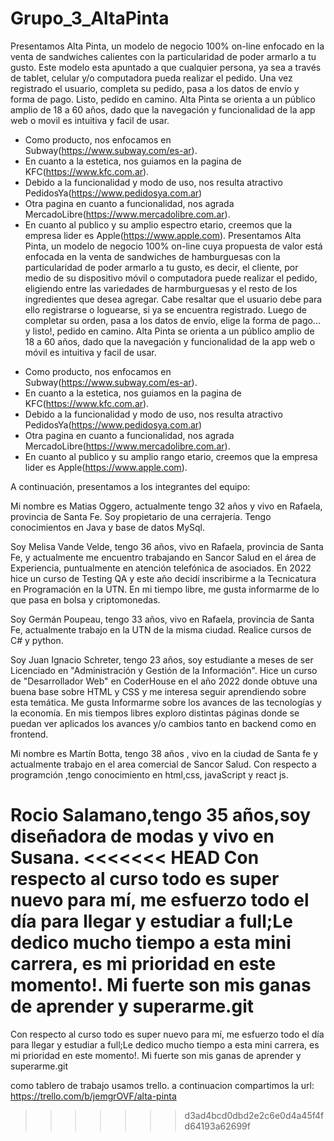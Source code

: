 # Grupo_3_AltaPinta

Presentamos Alta Pinta, un modelo de negocio 100% on-line enfocado en la venta de sandwiches calientes con la particularidad de poder armarlo a tu gusto. Este modelo esta apuntado a que cualquier persona, ya sea a través de tablet, celular y/o computadora pueda realizar el pedido.
Una vez registrado el usuario, completa su pedido, pasa a los datos de envío y forma de pago. Listo, pedido en camino.
Alta Pinta se orienta a un público amplio de 18 a 60 años, dado que la navegación y funcionalidad de la app web o movil es intuitiva y facil de usar.

- Como producto, nos enfocamos en Subway(https://www.subway.com/es-ar).
- En cuanto a la estetica, nos guiamos en la pagina de KFC(https://www.kfc.com.ar).
- Debido a la funcionalidad y modo de uso, nos resulta atractivo PedidosYa(https://www.pedidosya.com.ar)
- Otra pagina en cuanto a funcionalidad, nos agrada MercadoLibre(https://www.mercadolibre.com.ar).
- En cuanto al publico y su amplio espectro etario, creemos que la empresa lider es Apple(https://www.apple.com).
Presentamos Alta Pinta, un modelo de negocio 100% on-line cuya propuesta de valor está enfocada en la venta de sandwiches de hamburguesas con la particularidad de poder armarlo a tu gusto, es decir, el cliente, por medio de su dispositivo móvil o computadora puede realizar el pedido, eligiendo entre las variedades de harmburguesas y el resto de los ingredientes que desea agregar.
Cabe resaltar que el usuario debe para ello registrarse o loguearse, si ya se encuentra registrado. Luego de completar su orden, pasa a los datos de envío, elige la forma de pago... y listo!, pedido en camino.
Alta Pinta se orienta a un público amplio de 18 a 60 años, dado que la navegación y funcionalidad de la app web o móvil es intuitiva y facil de usar.
+ Como producto, nos enfocamos en Subway(https://www.subway.com/es-ar).
+ En cuanto a la estetica, nos guiamos en la pagina de KFC(https://www.kfc.com.ar).
+ Debido a la funcionalidad y modo de uso, nos resulta atractivo PedidosYa(https://www.pedidosya.com.ar)
+ Otra pagina en cuanto a funcionalidad, nos agrada MercadoLibre(https://www.mercadolibre.com.ar).
+ En cuanto al publico y su amplio rango etario, creemos que la empresa lider es Apple(https://www.apple.com).

A continuación, presentamos a los integrantes del equipo:

Mi nombre es Matias Oggero, actualmente tengo 32 años y vivo en Rafaela, provincia de Santa Fe. Soy propietario de una cerrajería. Tengo conocimientos en Java y base de datos MySql.

Soy Melisa Vande Velde, tengo 36 años, vivo en Rafaela, provincia de Santa Fe, y actualmente me encuentro trabajando en Sancor Salud en el área de Experiencia, puntualmente en atención telefónica de asociados. En 2022 hice un curso de Testing QA y este año decidí inscribirme a la Tecnicatura en Programación en la UTN. En mi tiempo libre, me gusta informarme de lo que pasa en bolsa y criptomonedas.

Soy Germán Poupeau, tengo 33 años, vivo en Rafaela, provincia de Santa Fe, actualmente trabajo en la UTN de la misma ciudad. Realice cursos de C# y python.

Soy Juan Ignacio Schreter, tengo 23 años, soy estudiante a meses de ser Licenciado en "Administración y Gestión de la Información". Hice un curso de "Desarrollador Web" en CoderHouse en el año 2022 donde obtuve una buena base sobre HTML y CSS y me interesa seguir aprendiendo sobre esta temática.
Me gusta Informarme sobre los avances de las tecnologías y la economía.
En mis tiempos libres exploro distintas páginas donde se puedan ver aplicados los avances y/o cambios tanto en backend como en frontend.

Mi nombre es Martín Botta, tengo 38 años , vivo en la ciudad de Santa fe y actualmente trabajo en el area comercial de Sancor Salud. Con respecto a programción ,tengo conocimiento en html,css, javaScript y react js.

Rocio Salamano,tengo 35 años,soy diseñadora de modas y vivo en Susana.
<<<<<<< HEAD
Con respecto al curso todo es super nuevo para mí, me esfuerzo todo el día para llegar y estudiar a full;Le dedico mucho tiempo a esta mini carrera, es mi prioridad en este momento!.
Mi fuerte son mis ganas de aprender y superarme.git
=======
Con respecto al curso todo es super nuevo para mí,  me esfuerzo todo el día para llegar y estudiar a full;Le dedico mucho tiempo a esta mini carrera, es mi prioridad en este momento!.
Mi fuerte son mis ganas de aprender y superarme.git

como tablero de trabajo usamos trello. a continuacion compartimos la url:
https://trello.com/b/jemgrOVF/alta-pinta
>>>>>>> d3ad4bcd0dbd2e2c6e0d4a45f4fd64193a62699f
